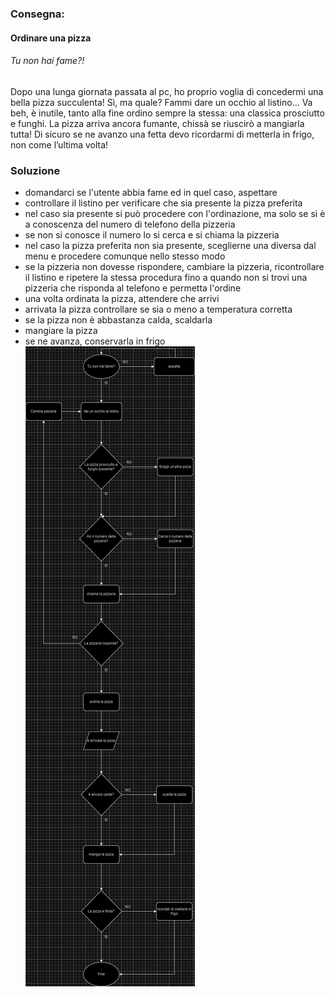 ### Consegna:
#### Ordinare una pizza
###### *Tu non hai fame?!*
Dopo una lunga giornata passata al pc, ho proprio voglia di concedermi una bella pizza succulenta! Sì, ma quale? Fammi dare un occhio al listino… Va beh, è inutile, tanto alla fine ordino sempre la stessa: una classica prosciutto e funghi. La pizza arriva ancora fumante, chissà se riuscirò a mangiarla tutta!
Di sicuro se ne avanzo una fetta devo ricordarmi di metterla in frigo, non come l’ultima volta!
### Soluzione
- domandarci se l'utente abbia fame ed in quel caso, aspettare
- controllare il listino per verificare che sia presente la pizza preferita
- nel caso sia presente si può procedere con l'ordinazione, ma solo se si è a conoscenza del numero di telefono della pizzeria
- se non si conosce il numero lo si cerca e si chiama la pizzeria
- nel caso la pizza preferita non sia presente, sceglierne una diversa dal menu e procedere comunque nello stesso modo
- se la pizzeria non dovesse rispondere, cambiare la pizzeria, ricontrollare il listino e ripetere la stessa procedura fino a quando non si trovi una pizzeria che risponda al telefono e permetta l'ordine
- una volta ordinata la pizza, attendere che arrivi
- arrivata la pizza controllare se sia o meno a temperatura corretta
- se la pizza non è abbastanza calda, scaldarla
- mangiare la pizza
- se ne avanza, conservarla in frigo
![Soluzione proposta](Diagramma.jpg)